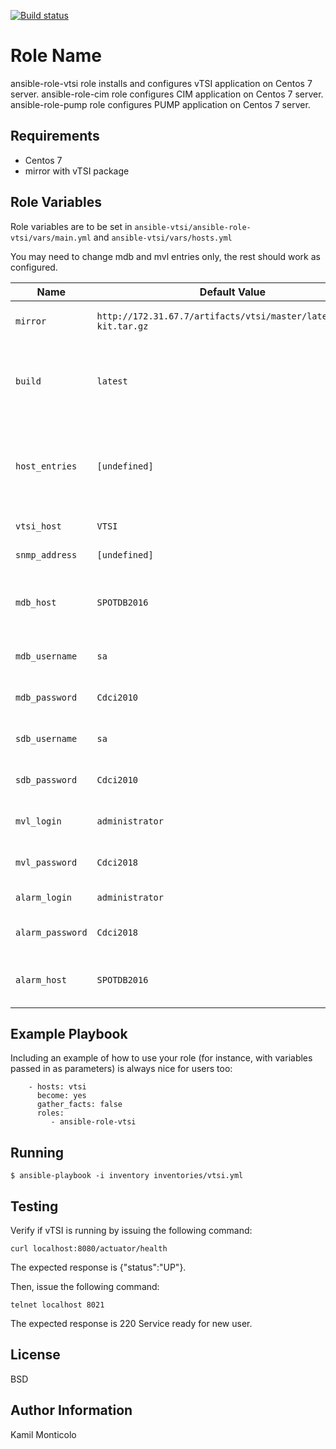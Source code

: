 [![Build status](https://ci.appveyor.com/api/projects/status/dtdie7a14h3akhsw/branch/master?svg=true)](https://ci.appveyor.com/project/kmonticolo/ansible-vtsi/branch/master)

Role Name
=========

ansible-role-vtsi role installs and configures vTSI application on Centos 7 server.
ansible-role-cim role configures CIM application on Centos 7 server.
ansible-role-pump role configures PUMP application on Centos 7 server.

Requirements
------------

- Centos 7
- mirror with vTSI package

Role Variables
--------------
Role variables are to be set in `ansible-vtsi/ansible-role-vtsi/vars/main.yml` and `ansible-vtsi/vars/hosts.yml`

You may need to change mdb and mvl entries only, the rest should work as configured.

| Name              | Default Value       | Description          |
|-------------------|---------------------|----------------------|
| `mirror` | `http://172.31.67.7/artifacts/vtsi/master/latest/vtsi-kit.tar.gz` | Source of vTSI package. |
| `build` | `latest` | Informs which package build should be used. |
| `host_entries` | `[undefined]` | Set an IP with hostnames that will be located in /etc/hosts file. |
| `vtsi_host` | `VTSI` | vTSI hostname. |
| `snmp_address` | `[undefined]` | IP address for SNMP. |
| `mdb_host` | `SPOTDB2016` | hostname or IP addres of Master database. |
| `mdb_username` | `sa` | Master database username. |
| `mdb_password` | `Cdci2010` | Master database password. |
| `sdb_username` | `sa` | Slave database username. |
| `sdb_password` | `Cdci2010` | Slave database password. |
| `mvl_login` | `administrator` | Video Library username. |
| `mvl_password` | `Cdci2018` | Video Library password. |
| `alarm_login` | `administrator` | Alarm username. |
| `alarm_password` | `Cdci2018` | Password for Alarm user.  |
| `alarm_host` | `SPOTDB2016` | Hostname or IP address for Alarm host. |

Example Playbook
----------------

Including an example of how to use your role (for instance, with variables passed in as parameters) is always nice for users too:
```
    - hosts: vtsi
      become: yes
      gather_facts: false
      roles:
         - ansible-role-vtsi
```
Running
-------
```
$ ansible-playbook -i inventory inventories/vtsi.yml
```
Testing
-------

Verify if vTSI is running by issuing the following command:
```
curl localhost:8080/actuator/health
```
The expected response is {"status":"UP"}.

Then, issue the following command:
```
telnet localhost 8021
```
The expected response is 220 Service ready for new user.

License
-------

BSD

Author Information
------------------

Kamil Monticolo
